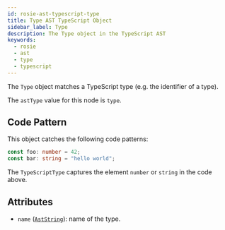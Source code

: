 ```yaml
---
id: rosie-ast-typescript-type
title: Type AST TypeScript Object
sidebar_label: Type
description: The Type object in the TypeScript AST
keywords:
  - rosie
  - ast
  - type
  - typescript
---
```


The `Type` object matches a TypeScript type (e.g. the identifier of a type).

The `astType` value for this node is `type`.

## Code Pattern

This object catches the following code patterns:

```typescript
const foo: number = 42;
const bar: string = "hello world";
```

The `TypeScriptType` captures the element `number` or `string` in the code above.

## Attributes

- `name` ([`AstString`](/docs/rosie/ast/common/rosie-ast-common-aststring)): name of the type.
